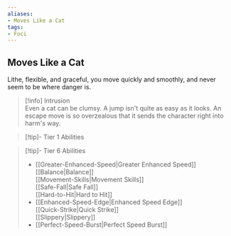 ```yaml
---
aliases:
- Moves Like a Cat
tags:
- Foci
---
```


  
## Moves Like a Cat  
Lithe, flexible, and graceful, you move quickly and smoothly, and never seem to be where danger is.  
 >[!info] Intrusion  
>Even a cat can be clumsy. A jump isn't quite as easy as it looks. An escape move is so overzealous that it sends the character right into harm's way.   

>[!tip]- Tier 1 Abilities  

>[!tip]- Tier 6 Abilities  
>- [[Greater-Enhanced-Speed|Greater Enhanced Speed]]  
>[[Balance|Balance]]  
>[[Movement-Skills|Movement Skills]]  
>[[Safe-Fall|Safe Fall]]  
>[[Hard-to-Hit|Hard to Hit]]  
>- [[Enhanced-Speed-Edge|Enhanced Speed Edge]]  
>[[Quick-Strike|Quick Strike]]  
>[[Slippery|Slippery]]  
>- [[Perfect-Speed-Burst|Perfect Speed Burst]]